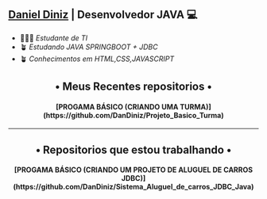 ## [Daniel Diniz](https://github.com/DanDiniz) | Desenvolvedor JAVA 💻

- 👨🏾‍🎓 *Estudante de TI*
- 🪴 *Estudando JAVA SPRINGBOOT + JDBC*
- 🪴 *Conhecimentos em HTML,CSS,JAVASCRIPT*

 
<h2 align = "center">• Meus Recentes repositorios •</h2>

<h4 align="center">[PROGAMA BÁSICO (CRIANDO UMA TURMA)](https://github.com/DanDiniz/Projeto_Basico_Turma)</h4>

***
<h2 align = "center">• Repositorios que estou trabalhando •</h2>

<h4 align="center">[PROGAMA BÁSICO (CRIANDO UM PROJETO DE ALUGUEL DE CARROS JDBC)](https://github.com/DanDiniz/Sistema_Aluguel_de_carros_JDBC_Java)</h4>




